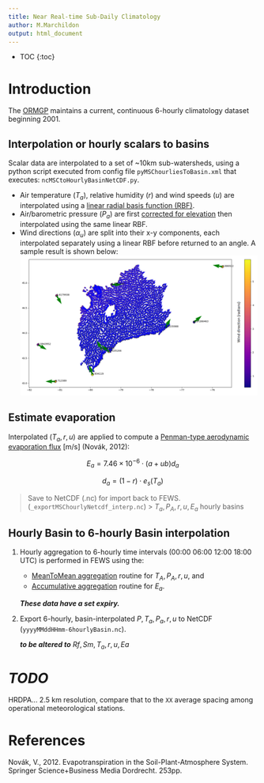 ```yaml
---
title: Near Real-time Sub-Daily Climatology
author: M.Marchildon
output: html_document
---
```


* TOC
{:toc}


# Introduction
The [ORMGP](https://maps.oakridgeswater.ca/) maintains a current, continuous 6-hourly climatology dataset beginning 2001.

## Interpolation or hourly scalars to basins
Scalar data are interpolated to a set of ~10km sub-watersheds, using a python script executed from config file `pyMSChourliesToBasin.xml` that executes: `ncMSCtoHourlyBasinNetCDF.py`.

- Air temperature $(T_a)$, relative humidity $(r)$ and wind speeds $(u)$ are interpolated using a [linear radial basis function (RBF)](https://docs.scipy.org/doc/scipy/reference/generated/scipy.interpolate.Rbf.html).
- Air/barometric pressure $(P_a)$ are first [corrected for elevation](interpolants/interpolation/barometry.html) then interpolated using the same linear RBF. 
- Wind directions $(\alpha_u)$ are split into their x-y components, each interpolated separately using a linear RBF before returned to an angle. A sample result is shown below:
![](https://raw.githubusercontent.com/OWRC/interpolants/main/interpolation/calc/rdpa-collection-verification/fig/windir.png)

## Estimate evaporation
Interpolated $(T_a, r, u)$ are applied to compute a [Penman-type aerodynamic evaporation flux](interpolants/modelling/waterbudget/data.html#atmospheric-demand-e_a) [m/s] (Novák, 2012): 
<!-- page 182 -->

$$
    E_a=7.46\times 10^{-6} \cdot (a+ub) d_a 
$$

$$
    d_a=(1-r) \cdot e_s(T_a)
$$

> Save to NetCDF (.nc) for import back to FEWS. (`_exportMSChourlyNetcdf_interp.nc`) > $T_a, P_A, r, u, E_a$ hourly basins



## Hourly Basin to 6-hourly Basin interpolation


1. Hourly aggregation to 6-hourly time intervals (00:00 06:00 12:00 18:00 UTC) is performed in FEWS using the:
    - [MeanToMean aggregation](https://publicwiki.deltares.nl/display/FEWSDOC/Aggregation+MeanToMean) routine for $T_A, P_A, r, u$, and
    - [Accumulative aggregation](https://publicwiki.deltares.nl/display/FEWSDOC/Aggregation+Accumulative) routine for $E_a$.

    *__These data have a set expiry.__*

1. Export 6-hourly, basin-interpolated $P, T_a, P_a, r, u$ to NetCDF (`yyyyMMddHHmm-6hourlyBasin.nc`).

    *__to be altered to__* $Rf, Sm, T_a, r, u, Ea$



# *TODO*

HRDPA... 2.5 km resolution, compare that to the `XX` average spacing among operational meteorological stations.


# References

Novák, V., 2012. Evapotranspiration in the Soil-Plant-Atmosphere System. Springer Science+Business Media Dordrecht. 253pp.
